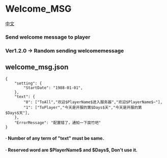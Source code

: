 # Welcome_MSG
[中文](./README_zh_cn.md)
### Send welcome message to player
### Ver1.2.0 -> Random sending welcomemessage

## welcome_msg.json

```
{
	"setting": {
		"StartDate": "1988-01-01",
	},
	"text": {
		"0": ["ToAll","欢迎$PlayerName$进入服务器","欢迎$PlayerName$~"],
		"1": ["ToPlayer","今天是开服的第$Days$天","今天是开服的第$Days$天"],
	},
	"ErrorMessage": "配置错了，通知一下腐竹吧"
}
```
#### · Number of any term of "text" must be same.
#### · Reserved word are \$PlayerName$ and \$Days$, Don't use it.